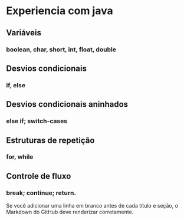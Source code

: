 
# Experiencia com java

## Variáveis
### boolean, char, short, int, float, double

## Desvios condicionais
### if, else 

## Desvios condicionais aninhados
### else if; switch-cases

## Estruturas de repetição
### for, while

## Controle de fluxo
### break; continue; return.



Se você adicionar uma linha em branco antes de cada título e seção, o Markdown do GitHub deve renderizar corretamente.
